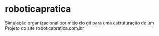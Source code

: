 # roboticapratica
Simulação organizacional por meio do git para uma estruturação de um Projeto do site roboticapratica.com.br

